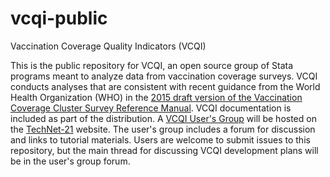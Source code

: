 # vcqi-public
Vaccination Coverage Quality Indicators (VCQI)

This is the public repository for VCQI, an open source group of Stata programs meant to analyze data from vaccination coverage surveys.  VCQI conducts analyses that are consistent with recent guidance from the World Health Organization (WHO) in the [2015 draft version of the Vaccination Coverage Cluster Survey Reference Manual](http://www.who.int/immunization/monitoring_surveillance/Vaccination_coverage_cluster_survey_with_annexes.pdf?ua=1).  VCQI documentation is included as part of the distribution.  A [VCQI User's Group](http://www.technet-21.org/en/network/groups/293-vcqi) will be hosted on the [TechNet-21](http://www.technet-21.org/en/) website.  The user's group includes a forum for discussion and links to tutorial materials.  Users are welcome to submit issues to this repository, but the main thread for discussing VCQI development plans will be in the user's group forum.
